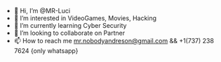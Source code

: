 - 👋 Hi, I’m @MR-Luci
- 👀 I’m interested in VideoGames, Movies, Hacking
- 🌱 I’m currently learning Cyber Security 
- 💞️ I’m looking to collaborate on Partner
- 📫 How to reach me mr.nobodyandreson@gmail.com && +1(737) 238 7624 {only whatsapp}

<!---
MR-Luci/MR-Luci is a ✨ special ✨ repository because its `README.md` (this file) appears on your GitHub profile.
You can click the Preview link to take a look at your changes.
--->
